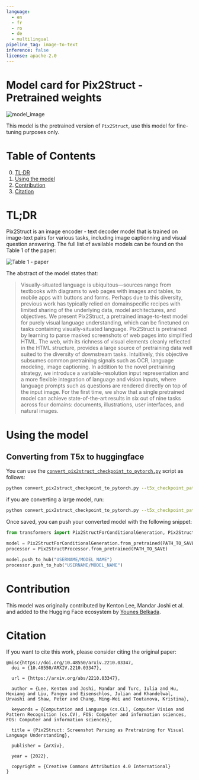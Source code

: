 ```yaml
---
language:
  - en
  - fr
  - ro
  - de
  - multilingual
pipeline_tag: image-to-text
inference: false
license: apache-2.0
---
```



# Model card for Pix2Struct - Pretrained weights

![model_image](https://s3.amazonaws.com/moonup/production/uploads/1678713353867-62441d1d9fdefb55a0b7d12c.png)

This model is the pretrained version of `Pix2Struct`, use this model for fine-tuning purposes only.

#  Table of Contents

0. [TL;DR](#TL;DR)
1. [Using the model](#using-the-model)
2. [Contribution](#contribution)
3. [Citation](#citation)

# TL;DR

Pix2Struct is an image encoder - text decoder model that is trained on image-text pairs for various tasks, including image captionning and visual question answering. The full list of available models can be found on the Table 1 of the paper:

![Table 1 - paper](https://s3.amazonaws.com/moonup/production/uploads/1678712985040-62441d1d9fdefb55a0b7d12c.png)


The abstract of the model states that: 
> Visually-situated language is ubiquitous—sources range from textbooks with diagrams to web pages with images and tables, to mobile apps with buttons and
forms. Perhaps due to this diversity, previous work has typically relied on domainspecific recipes with limited sharing of the underlying data, model architectures,
and objectives. We present Pix2Struct, a pretrained image-to-text model for
purely visual language understanding, which can be finetuned on tasks containing visually-situated language. Pix2Struct is pretrained by learning to parse
masked screenshots of web pages into simplified HTML. The web, with its richness of visual elements cleanly reflected in the HTML structure, provides a large
source of pretraining data well suited to the diversity of downstream tasks. Intuitively, this objective subsumes common pretraining signals such as OCR, language modeling, image captioning. In addition to the novel pretraining strategy,
we introduce a variable-resolution input representation and a more flexible integration of language and vision inputs, where language prompts such as questions
are rendered directly on top of the input image. For the first time, we show that a
single pretrained model can achieve state-of-the-art results in six out of nine tasks
across four domains: documents, illustrations, user interfaces, and natural images.

# Using the model 

## Converting from T5x to huggingface

You can use the [`convert_pix2struct_checkpoint_to_pytorch.py`](https://github.com/huggingface/transformers/blob/main/src/transformers/models/pix2struct/convert_pix2struct_original_pytorch_to_hf.py) script as follows:
```bash
python convert_pix2struct_checkpoint_to_pytorch.py --t5x_checkpoint_path PATH_TO_T5X_CHECKPOINTS --pytorch_dump_path PATH_TO_SAVE
```
if you are converting a large model, run:
```bash
python convert_pix2struct_checkpoint_to_pytorch.py --t5x_checkpoint_path PATH_TO_T5X_CHECKPOINTS --pytorch_dump_path PATH_TO_SAVE --use-large
```
Once saved, you can push your converted model with the following snippet:
```python
from transformers import Pix2StructForConditionalGeneration, Pix2StructProcessor

model = Pix2StructForConditionalGeneration.from_pretrained(PATH_TO_SAVE)
processor = Pix2StructProcessor.from_pretrained(PATH_TO_SAVE)

model.push_to_hub("USERNAME/MODEL_NAME")
processor.push_to_hub("USERNAME/MODEL_NAME")
```

# Contribution

This model was originally contributed by Kenton Lee, Mandar Joshi et al. and added to the Hugging Face ecosystem by [Younes Belkada](https://huggingface.co/ybelkada).

# Citation

If you want to cite this work, please consider citing the original paper:
```
@misc{https://doi.org/10.48550/arxiv.2210.03347,
  doi = {10.48550/ARXIV.2210.03347},
  
  url = {https://arxiv.org/abs/2210.03347},
  
  author = {Lee, Kenton and Joshi, Mandar and Turc, Iulia and Hu, Hexiang and Liu, Fangyu and Eisenschlos, Julian and Khandelwal, Urvashi and Shaw, Peter and Chang, Ming-Wei and Toutanova, Kristina},
  
  keywords = {Computation and Language (cs.CL), Computer Vision and Pattern Recognition (cs.CV), FOS: Computer and information sciences, FOS: Computer and information sciences},
  
  title = {Pix2Struct: Screenshot Parsing as Pretraining for Visual Language Understanding},
  
  publisher = {arXiv},
  
  year = {2022},
  
  copyright = {Creative Commons Attribution 4.0 International}
}
```